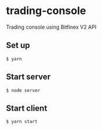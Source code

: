 # trading-console
Trading console using Bitfinex V2 API

## Set up
`$ yarn`

## Start server
`$ node server`

## Start client
`$ yarn start`
